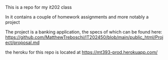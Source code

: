 This is a repo for my it202 class

In it contains a couple of homework assignments and more notably a project

The project is a banking application, the specs of which can be found here:
https://github.com/MatthewTreboschi/IT202450/blob/main/public_html/Project/proposal.md

the heroku for this repo is located at https://mt393-prod.herokuapp.com/

